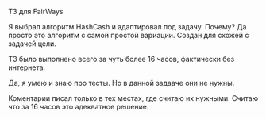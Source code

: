 ТЗ для FairWays

Я выбрал алгоритм HashCash и адаптировал под задачу. Почему?
Да просто это алгоритм с самой простой вариации. Создан для схожей с задачей цели.

ТЗ было выполнено всего за чуть более 16 часов, фактически без интернета.

Да, я умею и знаю про тесты. Но в данной задааче они не нужны.

Коментарии писал только в тех местах, где считаю их нужными. Считаю что за 16 часов это адекватное решение.